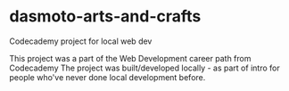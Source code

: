 # dasmoto-arts-and-crafts
Codecademy project for local web dev

This project was a part of the Web Development career path from Codecademy
The project was built/developed locally - as part of intro for people who've never done local development before.
